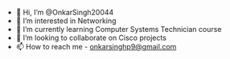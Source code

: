- 👋 Hi, I’m @OnkarSingh20044
- 👀 I’m interested in Networking
- 🌱 I’m currently learning Computer Systems Technician course
- 💞️ I’m looking to collaborate on Cisco projects
- 📫 How to reach me - onkarsinghp9@gmail.com

<!---
OnkarSingh20044/OnkarSingh20044 is a ✨ special ✨ repository because its `README.md` (this file) appears on your GitHub profile.
You can click the Preview link to take a look at your changes.
--->

